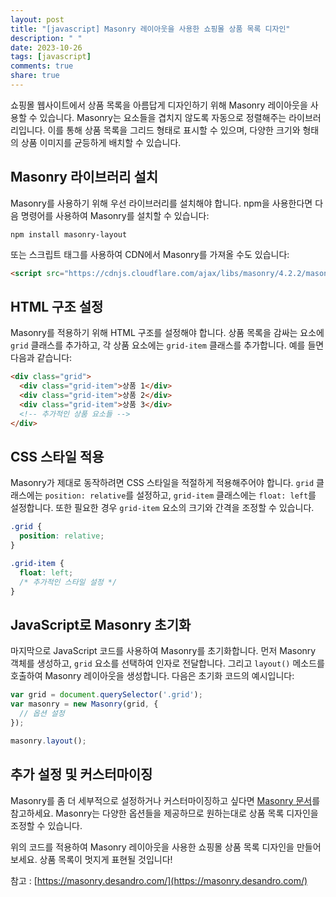 ```yaml
---
layout: post
title: "[javascript] Masonry 레이아웃을 사용한 쇼핑몰 상품 목록 디자인"
description: " "
date: 2023-10-26
tags: [javascript]
comments: true
share: true
---
```


쇼핑몰 웹사이트에서 상품 목록을 아름답게 디자인하기 위해 Masonry 레이아웃을 사용할 수 있습니다. Masonry는 요소들을 겹치지 않도록 자동으로 정렬해주는 라이브러리입니다. 이를 통해 상품 목록을 그리드 형태로 표시할 수 있으며, 다양한 크기와 형태의 상품 이미지를 균등하게 배치할 수 있습니다.

## Masonry 라이브러리 설치

Masonry를 사용하기 위해 우선 라이브러리를 설치해야 합니다. npm을 사용한다면 다음 명령어를 사용하여 Masonry를 설치할 수 있습니다:

```
npm install masonry-layout
```

또는 스크립트 태그를 사용하여 CDN에서 Masonry를 가져올 수도 있습니다:

```html
<script src="https://cdnjs.cloudflare.com/ajax/libs/masonry/4.2.2/masonry.pkgd.min.js"></script>
```

## HTML 구조 설정

Masonry를 적용하기 위해 HTML 구조를 설정해야 합니다. 상품 목록을 감싸는 요소에 `grid` 클래스를 추가하고, 각 상품 요소에는 `grid-item` 클래스를 추가합니다. 예를 들면 다음과 같습니다:

```html
<div class="grid">
  <div class="grid-item">상품 1</div>
  <div class="grid-item">상품 2</div>
  <div class="grid-item">상품 3</div>
  <!-- 추가적인 상품 요소들 -->
</div>
```

## CSS 스타일 적용

Masonry가 제대로 동작하려면 CSS 스타일을 적절하게 적용해주어야 합니다. `grid` 클래스에는 `position: relative`를 설정하고, `grid-item` 클래스에는 `float: left`를 설정합니다. 또한 필요한 경우 `grid-item` 요소의 크기와 간격을 조정할 수 있습니다.

```css
.grid {
  position: relative;
}

.grid-item {
  float: left;
  /* 추가적인 스타일 설정 */
}
```

## JavaScript로 Masonry 초기화

마지막으로 JavaScript 코드를 사용하여 Masonry를 초기화합니다. 먼저 Masonry 객체를 생성하고, `grid` 요소를 선택하여 인자로 전달합니다. 그리고 `layout()` 메소드를 호출하여 Masonry 레이아웃을 생성합니다. 다음은 초기화 코드의 예시입니다:

```javascript
var grid = document.querySelector('.grid');
var masonry = new Masonry(grid, {
  // 옵션 설정
});

masonry.layout();
```

## 추가 설정 및 커스터마이징

Masonry를 좀 더 세부적으로 설정하거나 커스터마이징하고 싶다면 [Masonry 문서](https://masonry.desandro.com/options.html)를 참고하세요. Masonry는 다양한 옵션들을 제공하므로 원하는대로 상품 목록 디자인을 조정할 수 있습니다.

위의 코드를 적용하여 Masonry 레이아웃을 사용한 쇼핑몰 상품 목록 디자인을 만들어보세요. 상품 목록이 멋지게 표현될 것입니다!

참고 : [https://masonry.desandro.com/](https://masonry.desandro.com/)
